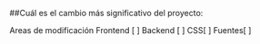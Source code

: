 ##Cuál es el cambio más significativo del proyecto:

Areas de modificación
Frontend [ ]
Backend [ ]
CSS[ ]
Fuentes[ ]
